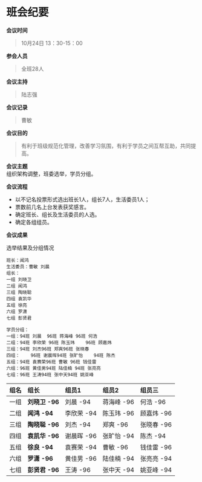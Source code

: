 # 班会纪要

**会议时间**

> 10月24日 13：30-15：00

**参会人员**

> 全班28人

**会议主持**

> 陆志强

**会议记录**

> 曹敏

**会议目的**

> 有利于班级规范化管理，改善学习氛围，有利于学员之间互帮互助，共同提高。

**会议主题**  
组织架构调整，班委选举，学员分组。

**会议流程**

* 以不记名投票形式选出班长1人，组长7人，生活委员1人；
* 票数前几名上台发表获奖感言。
* 确定班长、组长及生活委员的人选。
* 确定各组组员。

**会议成果**

选举结果及分组情况

```
班长：闻鸿 
生活委员：曹敏 刘晨
组长：
一组 刘晓卫
二组 闻鸿
三组 陶晓聪
四组 袁凯华
五组 徐亮
六组 罗潇
七组 彭贤君

学员分组：
一组：94班 刘晨  96班 蒋海峰 96班 何浩
二组：94班 李欣荣 96班 陈玉玮    96班 顾嘉炜
三组：94班 刘杰96班 郑爽96班 张晓春
四组：    96班 谢晨晖94班 张旷怡    94班 陈杰
五组：94班 袁赛荣96班 曹敏 96班 钱佳雷
六组：96班 黄佳男94班 陆佳楠 94班 张亮亮
七组：96班 王涛94班 张中天94班 姚亚峰
```

| 组名 | 组长 | 组员1 | 组员2 | 组员三 |
| :--- | :--- | :--- | :--- | :--- |
| 一组 | **刘晓卫 -96** | 刘晨 -94 | 蒋海峰 -96 | 何浩 -96 |
| 二组 | **闻鸿 -94** | 李欣荣 -94 | 陈玉玮 -96 | 顾嘉炜 -96 |
| 三组 | **陶晓聪 -96** | 刘杰 -94 | 郑爽 -96 | 张晓春 -96 |
| 四组 | **袁凯华 -96** | 谢晨晖 -96 | 张旷怡 -94 | 陈杰 -94 |
| 五组 | **徐良 -94** | 袁赛荣 -94 | 曹敏 -96 | 钱佳雷 -96 |
| 六组 | **罗潇 -96** | 黄佳男 -96 | 陆佳楠 -94 | 张亮亮 -94 |
| 七组 | **彭贤君 -96** | 王涛 -96 | 张中天 -94 | 姚亚峰 -94 |



